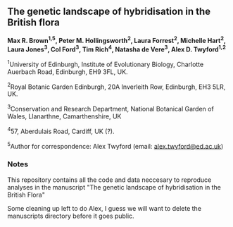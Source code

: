 ## The genetic landscape of hybridisation in the British flora

<b>Max R. Brown<sup>1,5</sup>, Peter M. Hollingsworth<sup>2</sup>, Laura Forrest<sup>2</sup>, Michelle Hart<sup>2</sup>, Laura Jones<sup>3</sup>, Col Ford<sup>3</sup>, Tim Rich<sup>4</sup>, Natasha de Vere<sup>3</sup>, Alex D. Twyford<sup>1,2</sup></b>

<sup>1</sup>University of Edinburgh, Institute of Evolutionary Biology, Charlotte Auerbach Road, Edinburgh, EH9 3FL, UK.

<sup>2</sup>Royal Botanic Garden Edinburgh, 20A Inverleith Row, Edinburgh, EH3 5LR, UK.

<sup>3</sup>Conservation and Research Department, National Botanical Garden of Wales, Llanarthne, Camarthenshire, UK

<sup>4</sup>57, Aberdulais Road, Cardiff, UK (?).

<sup>5</sup>Author for correspondence: Alex Twyford (email: alex.twyford@ed.ac.uk)

### Notes

This repository contains all the code and data neccesary to reproduce analyses in the manuscript "The genetic landscape of hybridisation in the British Flora"

Some cleaning up left to do Alex, I guess we will want to delete the manuscripts directory before it goes public.

